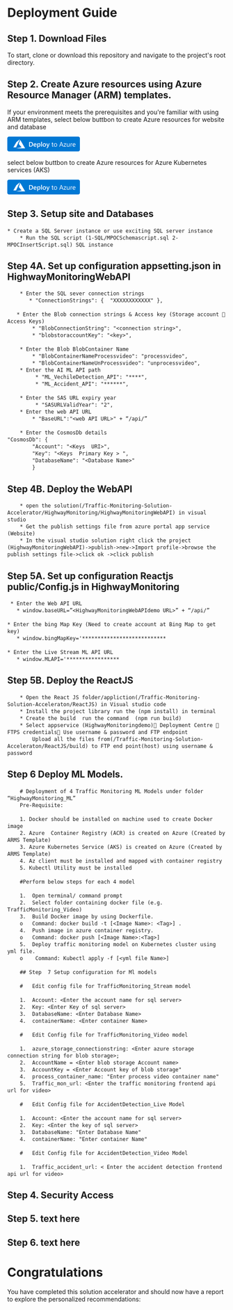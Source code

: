 # Deployment Guide

## Step 1. Download Files
To start, clone or download this repository and navigate to the project's root directory.

## Step 2. Create Azure resources using Azure Resource Manager (ARM) templates.

If your environment meets the prerequisites and you're familiar with using ARM templates, select below buttbon to create  Azure resources for website and database

[![Deploy web site and DB to Azure 0](/Media/deploy-to-azure.png)](https://portal.azure.com/#create/Microsoft.Template/uri/https%3A%2F%2Fraw.githubusercontent.com%2Frituranjang80%2FTraffic-Monitoring-Solution-Accelerator%2Fmain%2FARMTemplate%2FARMTemplate_mspoc_MainResourceGroup.json)


select below buttbon to create  Azure resources for Azure Kubernetes services (AKS)

[![Deploy AKS to Azure 1](/Media/deploy-to-azure.png)](https://portal.azure.com/#create/Microsoft.Template/uri/https%3A%2F%2Fraw.githubusercontent.com%2Frituranjang80%2FTraffic-Monitoring-Solution-Accelerator%2Fmain%2FARMTemplate%2FARMTemplate_mspoc_AKSResourceGroup.json
)
## Step 3. Setup site and  Databases
	
	* Create a SQL Server instance or use exciting SQL server instance 
        * Run the SQL script (1-SQL/MPOCSchemascript.sql 2- MPOCInsertScript.sql) SQL instance   
    

## Step 4A. Set up  configuration appsetting.json in HighwayMonitoringWebAPI
        
        * Enter the SQL sever connection strings        
           * "ConnectionStrings": {  "XXXXXXXXXXXX" },
        
       * Enter the Blob connection strings & Access key (Storage account  Access Keys)  
			* "BlobConnectionString": "<connection string>",
			* "blobstoraccountKey": "<key>",
 
        * Enter the Blob BlobContainer Name  
            * "BlobContainerNameProcessvideo": "processvideo",
            * "BlobContainerNameUnProcessvideo": "unprocessvideo",
        * Enter the AI ML API path  
             * "ML_VechileDetection_API": "****",
             * "ML_Accident_API": "******",

        * Enter the SAS URL expiry year  
             * "SASURLValidYear": "2",
		* Enter the web API URL
			* "BaseURL":"<web API URL>" + “/api/”

        * Enter the CosmosDb details
    "CosmosDb": {
            "Account": "<Keys  URI>",
            "Key": "<Keys  Primary Key > ",
            "DatabaseName": "<Database Name>"                
            }
	

## Step 4B. Deploy the WebAPI

		* open the solution(/Traffic-Monitoring-Solution-Accelerator/HighwayMonitoring/HighwayMonitoringWebAPI) in visual studio
		* Get the publish settings file from azure portal app service (Website)
		* In the visual studio solution right click the project (HighwayMonitoringWebAPI)->publish->new->Import profile->browse the publish settings file->click ok ->click publish

## Step 5A. Set up  configuration Reactjs public/Config.js in HighwayMonitoring      


     * Enter the Web API URL        
       * window.baseURL=”<HighwayMonitoringWebAPIdemo URL>” + “/api/”
	   
	* Enter the bing Map Key (Need to create account at Bing Map to get key)       
       * window.bingMapKey='***************************
	   
	* Enter the Live Stream ML API URL      
       * window.MLAPI='*****************


		   
## Step 5B. Deploy the ReactJS	
		
		* Open the React JS folder/appliction(/Traffic-Monitoring-Solution-Acceleraton/ReactJS) in Visual studio code	
		* Install the project library run the (npm install) in terminal
		* Create the build  run the command  (npm run build)
		* Select appservice (HighwayMonitoringdemo) Deployment Centre  FTPS credentials Use username & password and FTP endpoint
			Upload all the files from(/Traffic-Monitoring-Solution-Acceleraton/ReactJS/build) to FTP end point(host) using username & password

## Step 6 Deploy ML Models.
		
		# Deployment of 4 Traffic Monitoring ML Models under folder “HighwayMonitoring_ML”
		Pre-Requisite: 
		
		1. Docker should be installed on machine used to create Docker image
		2. Azure  Container Registry (ACR) is created on Azure (Created by ARMS Template)
		3. Azure Kubernetes Service (AKS) is created on Azure (Created by ARMS Template)
		4. Az client must be installed and mapped with container registry
		5. Kubectl Utility must be installed 
		 
		#Perform below steps for each 4 model 
		
		1.	Open terminal/ command prompt 
		2.	Select folder containing docker file (e.g. TrafficMonitoring_Video)
		3.	Build Docker image by using Dockerfile. 
		o	Command: docker build -t [<Image Name>: <Tag>] .
		4.	Push image in azure container registry. 
		o	Command: docker push [<Image Name>:<Tag>]
		5.	Deploy traffic monitoring model on Kubernetes cluster using yml file.
		o	 Command: Kubectl apply -f [<yml file Name>]

		## Step  7 Setup configuration for Ml models

		#	Edit config file for TrafficMonitoring_Stream model
		
		1.	Account: <Enter the account name for sql server>
		2.	Key: <Enter Key of sql server>
		3.	DatabaseName: <Enter Database Name>
		4.	containerName: <Enter container Name>

		#	Edit Config file for TrafficMonitoring_Video model
		
		1.	azure_storage_connectionstring: <Enter azure storage connection string for blob storage>;
		2.	AccountName = <Enter blob storage Account name> 
		3.	AccountKey = <Enter Account key of blob storage"
		4.	process_container_name: "Enter process video container name"
		5.	Traffic_mon_url: <Enter the traffic monitoring frontend api url for video>

		#	Edit Config file for AccidentDetection_Live Model
		
		1.	Account: <Enter the account name for sql server>
		2.	Key: <Enter the key of sql server>
		3.	DatabaseName: "Enter Database Name"
		4.	containerName: "Enter container Name"

		#	Edit Config file for AccidentDetection_Video Model
		
		1.	Traffic_accident_url: < Enter the accident detection frontend api url for video>



## Step 4. Security Access

## Step 5. text here

## Step 6. text here

# Congratulations
You have completed this solution accelerator and should now have a report to explore the personalized recommendations:

